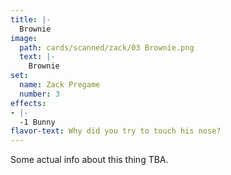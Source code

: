 ```yaml
---
title: |-
  Brownie
image: 
  path: cards/scanned/zack/03 Brownie.png
  text: |-
    Brownie
set:
  name: Zack Pregame
  number: 3
effects: 
- |-
  -1 Bunny
flavor-text: Why did you try to touch his nose?
---
```

Some actual info about this thing TBA.
